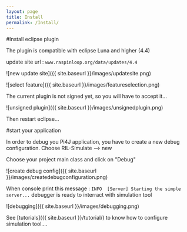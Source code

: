 ```yaml
---
layout: page
title: Install
permalink: /Install/
---
```


#Install eclipse plugin

The plugin is compatible with eclipse Luna and higher (4.4)

update site url : `www.raspinloop.org/data/updates/4.4`

![new update site]({{ site.baseurl }}/images/updatesite.png)

![select feature]({{ site.baseurl }}/images/featureselection.png)

The current plugin is not signed yet, so you will have to accept it...

![unsigned plugin]({{ site.baseurl }}/images/unsignedplugin.png)

Then restart eclipse...

#start your application

In order to debug you Pi4J application, you have to create a new debug configuration.
Choose RIL-Simulate --> new 

Choose your project main class and click on "Debug"

![create debug config]({{ site.baseurl }}/images/createdebugconfiguration.png)

When console print this message : `INFO  [Server] Starting the simple server...` debugger is ready to interract with simulation tool

![debugging]({{ site.baseurl }}/images/debugging.png)



See [tutorials]({{ site.baseurl }}/tutorial/) to know how to configure simulation tool....

